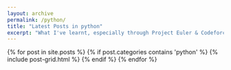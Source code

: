 ```yaml
---
layout: archive
permalink: /python/
title: "Latest Posts in python"
excerpt: "What I've learnt, especially through Project Euler & Codeforce"
---
```


<div class="tiles">
{% for post in site.posts %}
	{% if post.categories contains 'python' %}
		{% include post-grid.html %}
	{% endif %}
{% endfor %}
</div><!-- /.tiles -->
